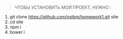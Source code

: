 ﻿> ЧТОБЫ УСТАНОВИТЬ МОЙ ПРОЕКТ, НУЖНО :

1. git clone https://github.com/nstkm/homework1.git site
2. cd site
3. npm i
4. bower i
